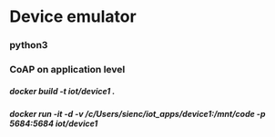 # Device emulator
### python3
### CoAP on application level
##### docker build -t iot/device1 .
##### docker run -it -d -v /c/Users/sienc/iot_apps/device1:/mnt/code -p 5684:5684 iot/device1